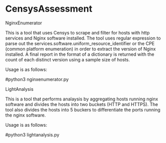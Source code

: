# CensysAssessment

NginxEnumerator


This is a tool that uses Censys to scrape and filter for hosts with http services and Nginx software installed. 
The tool uses regular expression to parse out the services.software.uniform_resource_identifier or the CPE 
(common platform enumeration) in order to extract the version of Nginx installed. A final report in the format
of a dictionary is returned with the count of each distinct version using a sample size of hosts. 


Usage is as follows:

#python3 nginxenumerator.py



LightAnalysis


This is a tool that performs analaysis by aggregating hosts running nginx software and divides the hosts into
two buckets (HTTP and HTTPS). The tool also divides the hosts into 5 buckers to differentiate the ports running
the nginx software. 


Usage is as follows:

#python3 lightanalysis.py

